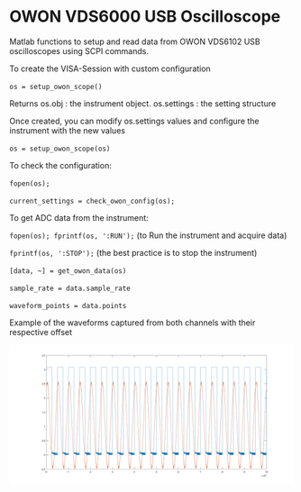 # OWON VDS6000 USB Oscilloscope
Matlab functions to setup and read data from OWON VDS6102 USB oscilloscopes using SCPI commands.

To create the VISA-Session with custom configuration

`os = setup_owon_scope()`

Returns
	os.obj : the instrument object.
	os.settings : the setting structure

Once created, you can modify os.settings values and configure the instrument with the new values

`os = setup_owon_scope(os)` 

To check the configuration:

`fopen(os);`

`current_settings = check_owon_config(os);`

To get ADC data from the instrument:

`fopen(os); fprintf(os, ':RUN');` (to Run the instrument and acquire data)

`fprintf(os, ':STOP');`	(the best practice is to stop the instrument)

`[data, ~] = get_owon_data(os)`

`sample_rate = data.sample_rate`

`waveform_points = data.points`

Example of the waveforms captured from both channels with their respective offset

![image](./dualchannel_square_sine.png)



